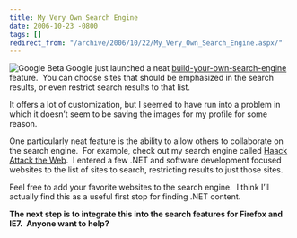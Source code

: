 ```yaml
---
title: My Very Own Search Engine
date: 2006-10-23 -0800
tags: []
redirect_from: "/archive/2006/10/22/My_Very_Own_Search_Engine.aspx/"
---
```


![Google
Beta](https://haacked.com/images/haacked_com/WindowsLiveWriter/MyVeryOwnSearchEngine_13EC6/google_coop_xsm5.gif)
Google just launched a
neat [build-your-own-search-engine](http://googleblog.blogspot.com/2006/10/eureka-your-own-search-engine-has.html "Build Your Own Search Engine")
feature.  You can choose sites that should be emphasized in the search
results, or even restrict search results to that list.

It offers a lot of customization, but I seemed to have run into a
problem in which it doesn’t seem to be saving the images for my
profile for some reason. 

One particularly neat feature is the ability to allow others to
collaborate on the search engine.  For example, check out my search
engine called [Haack Attack the
Web](http://google.com/coop/cse?cx=016071428520527893278%3A3kvxtxmsfga "Haack Attaack"). 
I entered a few .NET and software development focused websites to the
list of sites to search, restricting results to just those sites.

Feel free to add your favorite websites to the search engine.  I think
I’ll actually find this as a useful first stop for finding .NET content.

**The next step is to integrate this into the search features for
Firefox and IE7.  Anyone want to help?**

